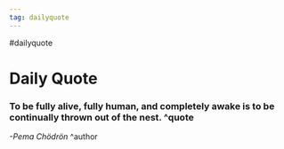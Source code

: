 ```yaml
---
tag: dailyquote
---
```


#dailyquote

# Daily Quote

### To be fully alive, fully human, and completely awake is to be continually thrown out of the nest. ^quote
*-Pema Chödrön* ^author
